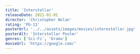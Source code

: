 ```yaml
---
title: 'Interstellar'
releaseDate: 2021-01-01
director: 'Christopher Nolan'
rating: 'PG-13'
posterUrl: '../../assets/images/movies/interestellar.jpg'
posterAlt: 'Interstellar Poster'
genres: ['Sci-Fi', 'Drama']
movieUrl: 'https://google.com/'
---
```


